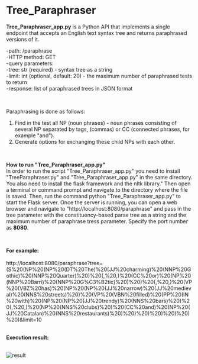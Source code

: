 # Tree_Paraphraser


**Tree_Paraphraser_app.py** is a Python API that implements a single endpoint that accepts an English text syntax tree and returns paraphrased versions of it. 

-path: /paraphrase<br>
-HTTP method: GET<br>
-query parameters:<br>
   -tree: str (required) - syntax tree as a string<br>
    -limit: int (optional, default: 20) - the maximum number of paraphrased tests to return<br>
   -response: list of paraphrased trees in JSON format<br>
   
   <br>
   
   Paraphrasing is done as follows:<br>
1. Find in the test all NP (noun phrases) - noun phrases consisting of several NP separated by tags, (commas) or СС (connected phrases, for example "and").<br>
2. Generate options for exchanging these child NPs with each other.<br>

<br>

**How to run "Tree_Paraphraser_app.py"**<br>
In order to run the script "Tree_Paraphraser_app.py" you need to install "TreeParaphraser.py" and "Tree_Paraphraser_app.py" in the same directory. You also need to install the flask framework and the nltk library."  Then open a terminal or command prompt and navigate to the directory where the file is saved. Then, run the command python "Tree_Paraphraser_app.py" to start the Flask server.  Once the server is running, you can open a web browser and navigate to "http://localhost:8080/paraphrase" and pass in the tree parameter with the сonstituency-based parse tree as a string and the maximum number of paraphrase tress parameter. Specify the port number as **8080**.

<br>

**For example:**<br><br>
http://localhost:8080/paraphrase?tree=(S%20(NP%20(NP%20(DT%20The)%20(JJ%20charming)%20(NNP%20Gothic)%20(NNP%20Quarter)%20)%20(,%20,)%20(CC%20or)%20(NP%20(NNP%20Barri)%20(NNP%20G%C3%B2tic)%20)%20)%20(,%20,)%20(VP%20(VBZ%20has)%20(NP%20(NP%20(JJ%20narrow)%20(JJ%20medieval)%20(NNS%20streets)%20)%20(VP%20(VBN%20filled)%20(PP%20(IN%20with)%20(NP%20(NP%20(JJ%20trendy)%20(NNS%20bars)%20)%20(,%20,)%20(NP%20(NNS%20clubs)%20)%20(CC%20and)%20(NP%20(JJ%20Catalan)%20(NNS%20restaurants)%20)%20)%20)%20)%20)%20)%20)&limit=10  
<br>


**Execution result:**<br><br>

![result](https://user-images.githubusercontent.com/47922202/235253732-40ba0a44-87df-47ef-a23f-2669c546740f.png)



